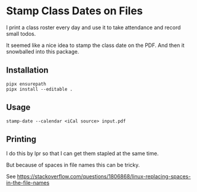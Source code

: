 # Stamp Class Dates on Files

I print a class roster every day and use it to take attendance and record small todos.

It seemed like a nice idea to stamp the class date on the PDF. And then it
snowballed into this package.

## Installation

    pipx ensurepath
    pipx install --editable .

## Usage

    stamp-date --calendar <iCal source> input.pdf

## Printing

I do this by lpr so that I can get them stapled at the same time.

But because of spaces in file names this can be tricky.

See https://stackoverflow.com/questions/1806868/linux-replacing-spaces-in-the-file-names